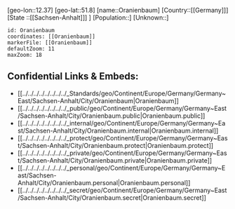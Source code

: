 ﻿---
location: [51.8,12.37]
mapzoom: [7,12] 
mapmarker: city 
type: City
tags:
- geo/City


SpocWebEntityId: 33123
isDeleted: false
confidential: public

---
[geo-lon::12.37]
[geo-lat::51.8]
[name::Oranienbaum]
[Country::[[Germany]]]
[State ::[[Sachsen-Anhalt]]] ]
[Population::]
[Unknown::]


```leaflet
id: Oranienbaum
coordinates: [[Oranienbaum]]
markerFile: [[Oranienbaum]]
defaultZoom: 11 
maxZoom: 18
```


## Confidential Links & Embeds: 
- [[../../../../../../../../_Standards/geo/Continent/Europe/Germany/Germany~East/Sachsen-Anhalt/City/Oranienbaum|Oranienbaum]] 
- [[../../../../../../../../_public/geo/Continent/Europe/Germany/Germany~East/Sachsen-Anhalt/City/Oranienbaum.public|Oranienbaum.public]] 
- [[../../../../../../../../_internal/geo/Continent/Europe/Germany/Germany~East/Sachsen-Anhalt/City/Oranienbaum.internal|Oranienbaum.internal]] 
- [[../../../../../../../../_protect/geo/Continent/Europe/Germany/Germany~East/Sachsen-Anhalt/City/Oranienbaum.protect|Oranienbaum.protect]] 
- [[../../../../../../../../_private/geo/Continent/Europe/Germany/Germany~East/Sachsen-Anhalt/City/Oranienbaum.private|Oranienbaum.private]] 
- [[../../../../../../../../_personal/geo/Continent/Europe/Germany/Germany~East/Sachsen-Anhalt/City/Oranienbaum.personal|Oranienbaum.personal]] 
- [[../../../../../../../../_secret/geo/Continent/Europe/Germany/Germany~East/Sachsen-Anhalt/City/Oranienbaum.secret|Oranienbaum.secret]] 
